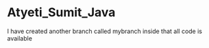# Atyeti_Sumit_Java
 I have created another branch called mybranch inside that all code is available
